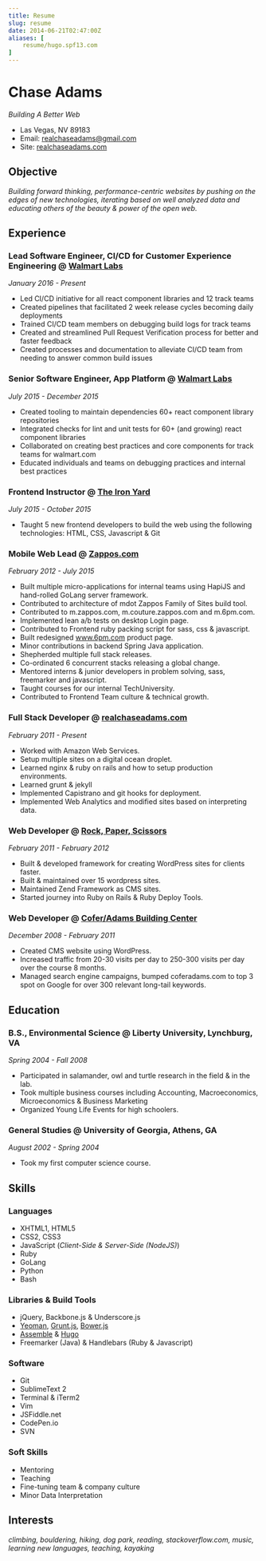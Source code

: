 ```yaml
---
title: Resume
slug: resume
date: 2014-06-21T02:47:00Z
aliases: [
    resume/hugo.spf13.com
]
---
```


# Chase Adams
*Building A Better Web*

- Las Vegas, NV 89183
- Email: [realchaseadams@gmail.com](mailto:realchaseadams@gmail.com)
- Site: [realchaseadams.com](http://www.realchaseadams.com)

## Objective

*Building forward thinking, performance-centric websites by pushing on the edges of new technologies, iterating based on well analyzed data and educating others of the beauty & power of the open web.*

## Experience

### Lead Software Engineer, CI/CD for Customer Experience Engineering @ [Walmart Labs](http://www.walmartlabs.com/)

*January 2016 - Present*

- Led CI/CD initiative for all react component libraries and 12 track teams 
- Created pipelines that facilitated 2 week release cycles becoming daily deployments
- Trained CI/CD team members on debugging build logs for track teams 
- Created and streamlined Pull Request Verification process for better and faster feedback
- Created processes and documentation to alleviate CI/CD team from needing to answer common build issues

### Senior Software Engineer, App Platform @ [Walmart Labs](http://www.walmartlabs.com/)

*July 2015 - December 2015*

- Created tooling to maintain dependencies 60+ react component library repositories 
- Integrated checks for lint and unit tests for 60+ (and growing) react component libraries
- Collaborated on creating best practices and core components for track teams for walmart.com
- Educated individuals and teams on debugging practices and internal best practices

### Frontend Instructor @ [The Iron Yard](http://www.theironyard.com)

*July 2015 - October 2015*

- Taught 5 new frontend developers to build the web using the following technologies: HTML, CSS, Javascript & Git

### Mobile Web Lead @ [Zappos.com](http://www.zappos.com)

*February 2012 - July 2015*

- Built multiple micro-applications for internal teams using HapiJS and hand-rolled GoLang server framework.
- Contributed to architecture of mdot Zappos Family of Sites build tool.
- Contributed to m.zappos.com, m.couture.zappos.com and m.6pm.com.
- Implemented lean a/b tests on desktop Login page.
- Contributed to Frontend ruby packing script for sass, css & javascript.
- Built redesigned www.6pm.com product page.
- Minor contributions in backend Spring Java application.
- Shepherded multiple full stack releases.
- Co-ordinated 6 concurrent stacks releasing a global change.
- Mentored interns & junior developers in problem solving, sass, freemarker and javascript.
- Taught courses for our internal TechUniversity.
- Contributed to Frontend Team culture & technical growth.

### Full Stack Developer @ [realchaseadams.com](http://www.realchaseadams.com)

*February 2011 - Present*

- Worked with Amazon Web Services.
- Setup multiple sites on a digital ocean droplet.
- Learned nginx & ruby on rails and how to setup production environments.
- Learned grunt & jekyll
- Implemented Capistrano and git hooks for deployment.
- Implemented Web Analytics and modified sites based on interpreting data.

### Web Developer @ [Rock, Paper, Scissors](http://www.123shoot.com)

*February 2011 - February 2012*

- Built & developed framework for creating WordPress sites for clients faster.
- Built & maintained over 15 wordpress sites.
- Maintained Zend Framework as CMS sites.
- Started journey into Ruby on Rails & Ruby Deploy Tools.

### Web Developer @ [Cofer/Adams Building Center](http://www.coferadams.com)

*December 2008 - February 2011*

- Created CMS website using WordPress.
- Increased traffic from 20-30 visits per day to 250-300 visits per day over the course 8 months.
- Managed search engine campaigns, bumped coferadams.com to top 3 spot on Google for over 300 relevant long-tail keywords.

## Education

### B.S., Environmental Science @ Liberty University, Lynchburg, VA

*Spring 2004 - Fall 2008*

- Participated in salamander, owl and turtle research in the field & in the lab.
- Took multiple business courses including Accounting, Macroeconomics, Microeconomics & Business Marketing
- Organized Young Life Events for high schoolers.

### General Studies @ University of Georgia, Athens, GA

*August 2002 - Spring 2004*

- Took my first computer science course.

## Skills

### Languages

- XHTML1, HTML5
- CSS2, CSS3
- JavaScript (*Client-Side & Server-Side (NodeJS)*)
- Ruby
- GoLang
- Python
- Bash

### Libraries & Build Tools

- jQuery, Backbone.js & Underscore.js
- [Yeoman](http://www.yeoman.io), [Grunt.js](http://www.gruntjs.com), [Bower.js](http://www.bower.io)
- [Assemble](https://github.com/assemble/assemble) & [Hugo](hugo.spf13.com)
- Freemarker (Java) & Handlebars (Ruby & Javascript)

### Software

- Git
- SublimeText 2
- Terminal & iTerm2
- Vim
- JSFiddle.net
- CodePen.io
- SVN

### Soft Skills

- Mentoring
- Teaching
- Fine-tuning team & company culture
- Minor Data Interpretation

## Interests

*climbing, bouldering, hiking, dog park, reading, stackoverflow.com, music, learning new languages, teaching, kayaking*

